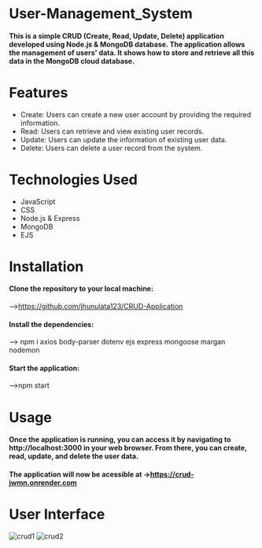 # User-Management_System
#### This is a simple CRUD (Create, Read, Update, Delete) application developed using Node.js & MongoDB database. The application allows the management of users' data. It shows how to store and retrieve all this data in the MongoDB cloud database.

# Features
* Create: Users can create a new user account by providing the required information.
* Read: Users can retrieve and view existing user records.
* Update: Users can update the information of existing user data.
* Delete: Users can delete a user record from the system.

# Technologies Used
* JavaScript
* CSS
* Node.js & Express
* MongoDB
* EJS

# Installation
#### Clone the repository to your local machine:
-->https://github.com/jhunulata123/CRUD-Application
#### Install the dependencies:
--> npm i axios body-parser dotenv ejs express mongoose margan nodemon  
#### Start the application:
-->npm start

# Usage
#### Once the application is running, you can access it by navigating to http://localhost:3000 in your web browser. From there, you can create, read, update, and delete the user data.

#### The application will now be acessible at ->https://crud-jwmn.onrender.com

# User Interface

![crud1](https://github.com/jhunulata123/CRUD-Application/assets/120890878/8e10800d-a001-4beb-bbf1-27eeecca725c)
![crud2](https://github.com/jhunulata123/CRUD-Application/assets/120890878/f82f513a-1331-42cd-87c3-fe733b67ddb2)






